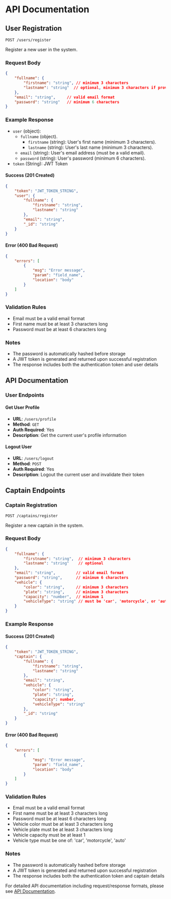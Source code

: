 # API Documentation

## User Registration
`POST /users/register`

Register a new user in the system.

### Request Body

```json
{
    "fullname": {
        "firstname": "string", // minimum 3 characters
        "lastname": "string"  // optional, minimum 3 characters if provided
    },
    "email": "string",     // valid email format
    "password": "string"   // minimum 6 characters
}
```

### Example Response

- `user` (object):
  - `fullname` (object).
    - `firstname` (string): User's first name (minimum 3 characters).
    - `lastname` (string): User's last name (minimum 3 characters).   
  - `email` (string): User's email address (must be a valid email).
  - `password` (string): User's password (minimum 6 characters).
- `token` (String): JWT Token

#### Success (201 Created)
```json
{
    "token": "JWT_TOKEN_STRING",
    "user": {
        "fullname": {
            "firstname": "string",
            "lastname": "string"
        },
        "email": "string",
        "_id": "string"
    }
}
```

#### Error (400 Bad Request)
```json
{
    "errors": [
        {
            "msg": "Error message",
            "param": "field_name",
            "location": "body"
        }
    ]
}
```

### Validation Rules
- Email must be a valid email format
- First name must be at least 3 characters long
- Password must be at least 6 characters long

### Notes
- The password is automatically hashed before storage
- A JWT token is generated and returned upon successful registration
- The response includes both the authentication token and user details

## API Documentation

### User Endpoints

#### Get User Profile
- **URL**: `/users/profile`
- **Method**: `GET`
- **Auth Required**: Yes
- **Description**: Get the current user's profile information

#### Logout User
- **URL**: `/users/logout`
- **Method**: `POST`
- **Auth Required**: Yes
- **Description**: Logout the current user and invalidate their token

## Captain Endpoints

### Captain Registration
`POST /captains/register`

Register a new captain in the system.

### Request Body
```json
{
    "fullname": {
        "firstname": "string",  // minimum 3 characters
        "lastname": "string"    // optional
    },
    "email": "string",         // valid email format
    "password": "string",      // minimum 6 characters
    "vehicle": {
        "color": "string",     // minimum 3 characters
        "plate": "string",     // minimum 3 characters
        "capacity": "number",  // minimum 1
        "vehicleType": "string" // must be 'car', 'motorcycle', or 'auto'
    }
}
```

### Example Response

#### Success (201 Created)
```json
{
    "token": "JWT_TOKEN_STRING",
    "captain": {
        "fullname": {
            "firstname": "string",
            "lastname": "string"
        },
        "email": "string",
        "vehicle": {
            "color": "string",
            "plate": "string",
            "capacity": number,
            "vehicleType": "string"
        },
        "_id": "string"
    }
}
```

#### Error (400 Bad Request)
```json
{
    "errors": [
        {
            "msg": "Error message",
            "param": "field_name",
            "location": "body"
        }
    ]
}
```

### Validation Rules
- Email must be a valid email format
- First name must be at least 3 characters long
- Password must be at least 6 characters long
- Vehicle color must be at least 3 characters long
- Vehicle plate must be at least 3 characters long
- Vehicle capacity must be at least 1
- Vehicle type must be one of: 'car', 'motorcycle', 'auto'

### Notes
- The password is automatically hashed before storage
- A JWT token is generated and returned upon successful registration
- The response includes both the authentication token and captain details

For detailed API documentation including request/response formats, please see [API Documentation](./docs/api.md).
